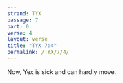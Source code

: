 ```yaml
---
strand: TYX
passage: 7
part: 0
verse: 4
layout: verse
title: "TYX 7:4"
permalink: /TYX/7/4/
---
```

Now, Yex is sick and can hardly move.
